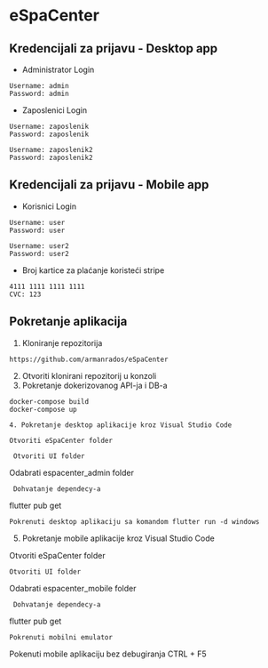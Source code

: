 # eSpaCenter

## Kredencijali za prijavu - Desktop app
- Administrator Login
```
Username: admin
Password: admin
```
- Zaposlenici Login
```
Username: zaposlenik
Password: zaposlenik

Username: zaposlenik2
Password: zaposlenik2
```
## Kredencijali za prijavu - Mobile app
- Korisnici Login
```
Username: user
Password: user

Username: user2
Password: user2
```
- Broj kartice za plaćanje koristeći stripe
```
4111 1111 1111 1111
CVC: 123  

```
## Pokretanje aplikacija
1. Kloniranje repozitorija
  ```
  https://github.com/armanrados/eSpaCenter
  ```
2. Otvoriti klonirani repozitorij u konzoli
3. Pokretanje dokerizovanog API-ja i DB-a
  ```
  docker-compose build
  docker-compose up
 
4. Pokretanje desktop aplikacije kroz Visual Studio Code
```
    Otvoriti eSpaCenter folder
  ```
   Otvoriti UI folder
  ```
   Odabrati espacenter_admin folder
  ```
   Dohvatanje dependecy-a
  ```
  flutter pub get
  ```
 Pokrenuti desktop aplikaciju sa komandom flutter run -d windows

  ```
5. Pokretanje mobile aplikacije kroz Visual Studio Code

  Otvoriti eSpaCenter folder
  ```
  Otvoriti UI folder
  ```
  Odabrati espacenter_mobile folder
  ```
   Dohvatanje dependecy-a
  ```
  flutter pub get
  ```
  Pokrenuti mobilni emulator
  ```
  Pokenuti mobile aplikaciju bez debugiranja CTRL + F5



